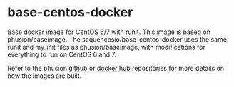 # base-centos-docker

Base docker image for CentOS 6/7 with runit.  This image is based
on phusion/baseimage.  The sequencesio/base-centos-docker uses the
same runit and my_init files as phusion/baseimage, with modifications
for everything to run on CentOS 6 and 7.

Refer to the phusion [github](https://github.com/phusion/baseimage-docker) or [docker hub](https://hub.docker.com/r/phusion/baseimage/) repositories for more
details on how the images are built.
